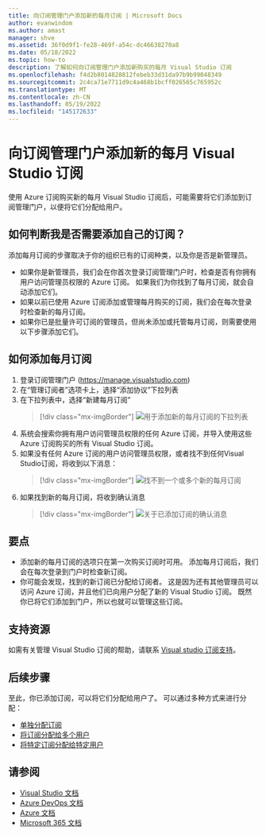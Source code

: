 ```yaml
---
title: 向订阅管理门户添加新的每月订阅 | Microsoft Docs
author: evanwindom
ms.author: amast
manager: shve
ms.assetid: 36f0d9f1-fe28-469f-a54c-dc46638270a8
ms.date: 05/18/2022
ms.topic: how-to
description: 了解如何向订阅管理门户添加新购买的每月 Visual Studio 订阅
ms.openlocfilehash: f4d2b8014828812febeb33d31da97b9b99048349
ms.sourcegitcommit: 2c4ca71e7711d9c4a468b1bcff026565c765952c
ms.translationtype: MT
ms.contentlocale: zh-CN
ms.lasthandoff: 05/19/2022
ms.locfileid: "145172633"
---
```

# <a name="add-new-monthly-visual-studio-subscriptions-to-the-subscriptions-administration-portal"></a>向订阅管理门户添加新的每月 Visual Studio 订阅

使用 Azure 订阅购买新的每月 Visual Studio 订阅后，可能需要将它们添加到订阅管理门户，以便将它们分配给用户。  

## <a name="how-do-i-know-if-i-need-to-add-my-subscriptions"></a>如何判断我是否需要添加自己的订阅？

添加每月订阅的步骤取决于你的组织已有的订阅种类，以及你是否是新管理员。
+ 如果你是新管理员，我们会在你首次登录订阅管理门户时，检查是否有你拥有用户访问管理员权限的 Azure 订阅。  如果我们为你找到了每月订阅，就会自动添加它们。 
+ 如果以前已使用 Azure 订阅添加或管理每月购买的订阅，我们会在每次登录时检查新的每月订阅。 
+ 如果你已是批量许可订阅的管理员，但尚未添加或托管每月订阅，则需要使用以下步骤添加它们。

## <a name="how-to-add-monthly-subscriptions"></a>如何添加每月订阅

1. 登录订阅管理门户 (<https://manage.visualstudio.com>)
0. 在“管理订阅者”选项卡上，选择“添加协议”下拉列表 
0. 在下拉列表中，选择“新建每月订阅”
   > [!div class="mx-imgBorder"]
   > ![用于添加新的每月订阅的下拉列表](_img/add-monthly-subs/add-subs-drop-down.png "依次选择“添加协议”、“新建每月订阅”。")
0. 系统会搜索你拥有用户访问管理员权限的任何 Azure 订阅，并导入使用这些 Azure 订阅购买的所有 Visual Studio 订阅。
0. 如果没有任何 Azure 订阅的用户访问管理员权限，或者找不到任何Visual Studio订阅，将收到以下消息：
   > [!div class="mx-imgBorder"]
   > ![找不到一个或多个新的每月订阅](_img/add-monthly-subs/no-subs-found.png "指出没有 Azure 订阅或 Visual Studio 订阅可供你使用的错误消息。")
0. 如果找到新的每月订阅，将收到确认消息
   > [!div class="mx-imgBorder"]
   > ![关于已添加订阅的确认消息](_img/add-monthly-subs/subs-added-confirmation.png "确认消息将显示已添加的订阅。")

## <a name="things-to-keep-in-mind"></a>要点

+ 添加新的每月订阅的选项只在第一次购买订阅时可用。  添加每月订阅后，我们会在每次登录到门户时检查新订阅。 
+ 你可能会发现，找到的新订阅已分配给订阅者。  这是因为还有其他管理员可以访问 Azure 订阅，并且他们已向用户分配了新的 Visual Studio 订阅。  既然你已将它们添加到门户，所以也就可以管理这些订阅。 

## <a name="support-resources"></a>支持资源

如需有关管理 Visual Studio 订阅的帮助，请联系 [Visual studio 订阅支持](https://aka.ms/vsadminhelp)。

## <a name="next-steps"></a>后续步骤

至此，你已添加订阅，可以将它们分配给用户了。  可以通过多种方式来进行分配：
+ [单独分配订阅](assign-license.md)
+ [将订阅分配给多个用户](assign-license-bulk.md)
+ [将特定订阅分配给特定用户](assign-guid.md)

## <a name="see-also"></a>请参阅

+ [Visual Studio 文档](/visualstudio/)
+ [Azure DevOps 文档](/azure/devops/)
+ [Azure 文档](/azure/)
+ [Microsoft 365 文档](/microsoft-365/)